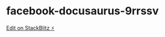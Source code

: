 # facebook-docusaurus-9rrssv

[Edit on StackBlitz ⚡️](https://stackblitz.com/edit/facebook-docusaurus-9rrssv)